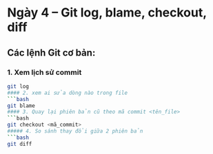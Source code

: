 # Ngày 4 – Git log, blame, checkout, diff

## Các lệnh Git cơ bản:

### 1. Xem lịch sử commit
```bash
git log
#### 2. xem ai sửa dòng nào trong file
```bash
git blame
#### 3. Quay lại phiên bản cũ theo mã commit <tên_file>
```bash
git checkout <mã_commit>
##### 4. So sánh thay đổi giữa 2 phiên bản
```bash
git diff
